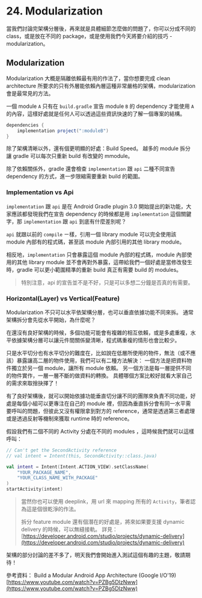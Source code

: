 # 24. Modularization

當我們討論完架構分層後，再來就是具體細節怎麼做的問題了，你可以分成不同的 class，或是放在不同的 package，或是使用我們今天將要介紹的技巧 - modularization。

## Modularization

Modularization 大概是隔離依賴最有用的作法了，當你想要完成 clean architecture 所要求的只有外層能依賴內層這種非常嚴格的架構，modularization 會是最常見的方法。

一個 module `A` 只有在 `build.gradle` 宣告 module `B` 的 dependency 才能使用 `A` 的內容，這樣好處就是任何人可以透過這些資訊快速的了解一個專案的結構。

```groovy
dependencies {
    implementation project(":moduleB")
}
```

除了架構清晰以外，還有個更明顯的好處：Build Speed。 越多的 module 拆分讓 gradle 可以每次只重新 build 有改變的 mmodule。

除了依賴關係外，gradle 還會檢查 `implementation` 跟 `api` 二種不同宣告 dependency 的方式，進一步限縮需要重新 build 的範圍。

### Implementation vs Api

`implementation` 跟 `api` 是在 Android Gradle plugin 3.0 開始提出的新功能，大家應該都發現我們在宣告 dependency 的時候都是用 `implementation` 這個關鍵字，那 `implementation` 跟 `api` 到底有什麼差別呢？

`api` 就跟以前的 `compile` ㄧ樣，引用一個 library module 可以完全使用該 module 內部有的程式碼，甚至該 module 內部引用的其他 library module。

相反地，`implementation` 只會暴露這個 module 內部的程式碼，module 內部使用的其他 library module 並不會再對外暴露，這帶給我們一個好處是當修改發生時，gradle 可以更小範圍精準的重新 build 真正有需要 build 的 modules。

> 特別注意，api 的宣告並不是不好，只是可以多想二分鐘是否真的有需要。

### Horizontal\(Layer\) vs Vertical\(Feature\)

Modularization 不只可以水平依架構分層，也可以垂直依據功能不同來拆。 通常架構拆分會先從水平開始，為什麼呢？

在還沒有良好架構的時候，多個功能可能會有複雜的相互依賴，或是多處重複，水平依據架構分層可以讓元件間關係變清晰，程式碼重複的情形也會比較少。

只是水平切分也有水平切分的難度在，比如說在低層所使用的物件，無法（或不應該）暴露讓高二層的物件使用，我們可以有二種方法解決： 一個方法是把資料物件獨立於另一個 module，讓所有 module 依賴。 另一個方法是每一層提供不同的物件實作，一層一層不斷的做資料的轉換。 具體哪個方案比較好就看大家自己的需求來取捨抉擇了！

有了良好架構後，就可以開始依據功能垂直切分讓不同的團隊來負責不同功能，好處是每個小組可以更專注在自己的 module 裡，但因為垂直拆分會有同一水平需要呼叫的問題，但彼此又沒有權限拿到對方的 reference，通常是透過第三者處理或是透過反射等機制來獲取 runtime 時的 reference。

假設我們有二個不同的 Activity 分處在不同的 modules ，這時候我們就可以這樣呼叫：

```kotlin
// Can't get the SecondActivity reference
// val intent = Intent(this, SecondActivity::class.java)

val intent = Intent(Intent.ACTION_VIEW).setClassName(
    "YOUR_PACKAGE_NAME",
    "YOUR_CLASS_NAME_WITH_PACKAGE"
)
startActivity(intent)
```

> 當然你也可以使用 deeplink，用 url 來 mapping 所有的 `Activity`，筆者認為這是個很乾淨的作法。
>
> 拆分 feature module 還有個潛在的好處是，將來如果要支援 dynamic delivery 的時候，可以無縫接軌。 詳見：   
> [https://developer.android.com/studio/projects/dynamic-delivery](https://developer.android.com/studio/projects/dynamic-delivery)

架構的部分討論的差不多了，明天我們會開始進入測試這個有趣的主題，敬請期待！

參考資料： Build a Modular Android App Architecture \(Google I/O'19\) [https://www.youtube.com/watch?v=PZBg5DIzNww](https://www.youtube.com/watch?v=PZBg5DIzNww)

